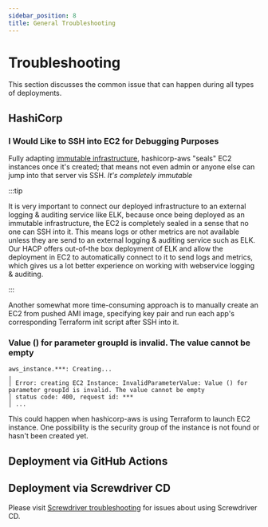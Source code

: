 ```yaml
---
sidebar_position: 8
title: General Troubleshooting
---
```


Troubleshooting
===============

This section discusses the common issue that can happen during all types of deployments.

HashiCorp
---------

### I Would Like to SSH into EC2 for Debugging Purposes

Fully adapting
[immutable infrastructure](https://www.hashicorp.com/resources/what-is-mutable-vs-immutable-infrastructure),
hashicorp-aws "seals" EC2 instances once it's created; that means not even admin or anyone else can jump into that
server vis SSH. _It's completely immutable_

:::tip

It is very important to connect our deployed infrastructure to an external logging & auditing service like ELK, because
once being deployed as an immutable infrastructure, the EC2 is completely sealed in a sense that no one can SSH into it.
This means logs or other metrics are not available unless they are send to an external logging & auditing service such as
ELK. Our HACP offers out-of-the box deployment of ELK and allow the deployment in EC2 to automatically connect to it to
send logs and metrics, which gives us a lot better experience on working with webservice logging & auditing.

:::

Another somewhat more time-consuming approach is to manually create an EC2 from pushed AMI image, specifying key pair
and run each app's corresponding Terraform init script after SSH into it.

### Value () for parameter groupId is invalid. The value cannot be empty

```console
aws_instance.***: Creating...
╷
│ Error: creating EC2 Instance: InvalidParameterValue: Value () for parameter groupId is invalid. The value cannot be empty
│ status code: 400, request id: ***
│ ...
```

This could happen when hashicorp-aws is using Terraform to launch EC2 instance. One possibility is the security group of
the instance is not found or hasn't been created yet.

Deployment via GitHub Actions
-----------------------------

Deployment via Screwdriver CD
-----------------------------

Please visit [Screwdriver troubleshooting] for issues about using Screwdriver CD.

[Screwdriver troubleshooting]: https://qubitpi.github.io/screwdriver-cd-guide/user-guide/troubleshooting
